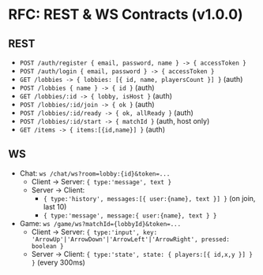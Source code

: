 # RFC: REST & WS Contracts (v1.0.0)

## REST
- `POST /auth/register { email, password, name } -> { accessToken }`
- `POST /auth/login { email, password } -> { accessToken }`
- `GET /lobbies -> { lobbies: [{ id, name, playersCount }] }` (auth)
- `POST /lobbies { name } -> { id }` (auth)
- `GET /lobbies/:id -> { lobby, isHost }` (auth)
- `POST /lobbies/:id/join -> { ok }` (auth)
- `POST /lobbies/:id/ready -> { ok, allReady }` (auth)
- `POST /lobbies/:id/start -> { matchId }` (auth, host only)
- `GET /items -> { items:[{id,name}] }` (auth)

## WS
- Chat: `ws /chat/ws?room=lobby:{id}&token=...`
  - Client -> Server: `{ type:'message', text }`
  - Server -> Client:
    - `{ type:'history', messages:[{ user:{name}, text }] }` (on join, last 10)
    - `{ type:'message', message:{ user:{name}, text } }`
- Game: `ws /game/ws?matchId={lobbyId}&token=...`
  - Client -> Server: `{ type:'input', key: 'ArrowUp'|'ArrowDown'|'ArrowLeft'|'ArrowRight', pressed: boolean }`
  - Server -> Client: `{ type:'state', state: { players:[{ id,x,y }] } }` (every 300ms)
